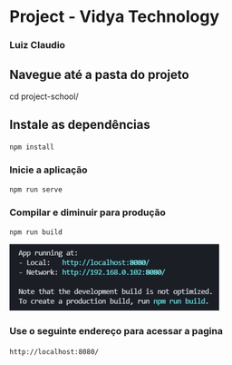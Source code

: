 # Project - Vidya Technology
### Luiz Claudio

## Navegue até a pasta do projeto
cd project-school/

## Instale as dependências
```
npm install
```

### Inicie a aplicação
```
npm run serve
```

### Compilar e diminuir para produção
```
npm run build
```

 ![acessar](https://github.com/luiz-cazarin/project-school/blob/main/readme-guia.jpg)
 
 ### Use o seguinte endereço para acessar a pagina
 ``
 http://localhost:8080/
 ``
